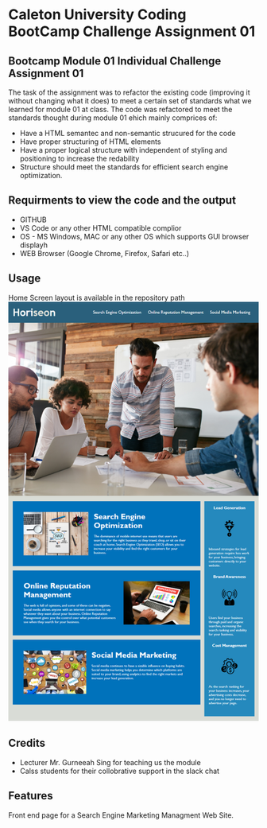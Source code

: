 # Caleton University Coding BootCamp Challenge Assignment 01

## Bootcamp Module 01 Individual Challenge Assignment 01

The task of the assignment was to refactor the existing code (improving it without changing what it does) to meet a certain set of standards what we learned for module 01 at class. The code was refactored to meet the standards thought during module 01 ehich mainly comprices of:
- Have a HTML semantec and non-semantic strucured for the code  
- Have proper structuring of HTML elements  
- Have a proper logical structure with independent of styling and positioning to increase the redability 
- Structure should meet the standards for efficient search engine optimization.

## Requirments to view the code and the output
- GITHUB
- VS Code or any other HTML compatible complior
- OS - MS Windows, MAC or any other OS which supports GUI browser displayh
- WEB Browser (Google Chrome, Firefox, Safari etc..)

## Usage

Home Screen layout is available in the repository path ![alt text](assets/01-html-css-git-homework-demo.png)

## Credits

- Lecturer Mr. Gurneeah Sing for teaching us the module
- Calss students for their collobrative support in the slack chat


## Features

Front end page for a Search Engine Marketing Managment Web Site.

